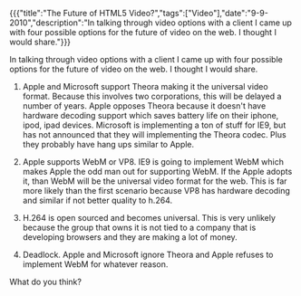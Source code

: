 {{{"title":"The Future of HTML5 Video?","tags":["Video"],"date":"9-9-2010","description":"In talking through video options with a client I came up with four possible options for the future of video on the web.  I thought I would share."}}}

In talking through video options with a client I came up with four possible options for the future of video on the web.  I thought I would share.

1. Apple and Microsoft support Theora making  it the universal video format.  Because this involves two corporations, this will be delayed a number of years.  Apple opposes Theora because it doesn't have hardware decoding support which saves battery life on their iphone, ipod, ipad devices.  Microsoft is implementing a ton of stuff for IE9, but has not announced that they will implementing the Theora codec.  Plus they probably have hang ups similar to Apple.

2. Apple supports WebM or VP8.  IE9 is going to implement WebM which makes Apple the odd man out for supporting WebM.  If the Apple adopts it, than WebM will be the universal video format for the web.  This is far more likely than the first scenario because VP8 has hardware decoding and similar if not better quality to h.264.

3. H.264 is open sourced and becomes universal.  This is very unlikely because the group that owns it is not tied to a company that is developing browsers and they are making a lot of money.

4. Deadlock.  Apple and Microsoft ignore Theora and Apple refuses to implement WebM for whatever reason.

What do you think?